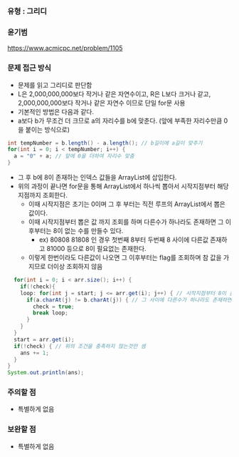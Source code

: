 ### 유형 : 그리디
### 윤기범
https://www.acmicpc.net/problem/1105

### 문제 접근 방식
  - 문제를 읽고 그리디로 판단함
  - L은 2,000,000,000보다 작거나 같은 자연수이고, R은 L보다 크거나 같고, 2,000,000,000보다 작거나 같은 자연수 이므로 단일 for문 사용
  - 기본적인 방법은 다음과 같다.
  - a보다 b가 무조건 더 크므로 a의 자리수를 b에 맞춘다. (앞에 부족한 자리수만큼 0을 붙이는 방식으로)
  ```java
  int tempNumber = b.length() - a.length(); // b길이에 a길이 맞추기
  for(int i = 0; i < tempNumber; i++) {
    a = "0" + a; // 앞에 0을 더하여 자리수 맞춤
  }
  ```
  - 그 후 b에 8이 존재하는 인덱스 값들을 ArrayList에 삽입한다.
  - 위의 과정이 끝나면 for문을 통해 ArrayList에서 하나씩 뽑아서 시작지점부터 해당 지점까지 조회한다.
    - 이때 시작지점은 초기는 0이며 그 후 부터는 직전 루프의 ArrayList에서 뽑은 값이다.
    - 이때 시작지점부터 뽑은 값 까지 조회를 하며 다른수가 하나라도 존재하면 그 이후부터는 8이 없는 수를 만들수 있다.
      - ex) 80808 81808 인 경우 첫번째 8부터 두번째 8 사이에 다른값 존재하고 81000 등으로 8이 필요없는 존재한다.
    - 이렇게 한번이라도 다른값이 나오면 그 이후부터는 flag를 조회하며 참 값을 가지므로 더이상 조회하지 않음 
  ```java
    for(int i = 0; i < arr.size(); i++) { 
      if(!check){
      loop: for(int j = start; j <= arr.get(i); j++) { // 시작지점부터 8이 존재하는 위치까지 조회
        if(a.charAt(j) != b.charAt(j)) { // 그 사이에 다른수가 하나라도 존재하면 무조건 8을 안쓸수 있으므로 이 경우는 세지 않는다.
          check = true;
          break loop;
        }
      } 
    }
    start = arr.get(i);
    if(!check) { // 위의 조건을 충족하지 않는것만 셈
      ans += 1;
    }
  }
  System.out.println(ans);
  ```
  
  
### 주의할 점
  - 특별하게 없음

### 보완할 점
  - 특별하게 없음
